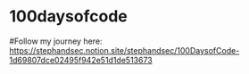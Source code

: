 # 100daysofcode

#Follow my journey here: https://stephandsec.notion.site/stephandsec/100DaysofCode-1d69807dce02495f942e51d1de513673
